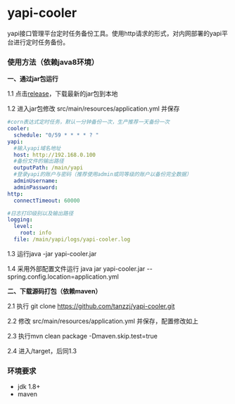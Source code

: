 # yapi-cooler
yapi接口管理平台定时任务备份工具。使用http请求的形式，对内网部署的yapi平台进行定时任务备份。

### 使用方法（依赖java8环境）

**一、通过jar包运行**

1.1 点击[release](https://github.com/tanzzj/yapi-cooler/releases "release")，下载最新的jar包到本地

1.2 进入jar包修改 src/main/resources/application.yml 并保存
```yaml
#corn表达式定时任务，默认一分钟备份一次，生产推荐一天备份一次
cooler:
  schedule: "0/59 * * * * ? "
yapi:
  #输入yapi域名地址
  host: http://192.168.0.100
  #备份文件的输出路径
  outputPath: /main/yapi
  #登录yapi的账户与密码（推荐使用admin或同等级的账户以备份完全数据）
  adminUsername:
  adminPassword:
http:
  connectTimeout: 60000

#日志打印级别以及输出路径
logging:
  level:
    root: info
  file: /main/yapi/logs/yapi-cooler.log
```
1.3 运行java -jar yapi-cooler.jar

1.4 采用外部配置文件运行 java jar yapi-cooler.jar --spring.config.location=application.yml

**二、下载源码打包（依赖maven）**

2.1 执行 git clone https://github.com/tanzzj/yapi-cooler.git

2.2 修改 src/main/resources/application.yml 并保存，配置修改如上

2.3 执行mvn clean package -Dmaven.skip.test=true

2.4 进入/target，后同1.3

### 环境要求
- jdk 1.8+
- maven




